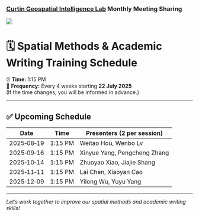 ### [Curtin Geospatial Intelligence Lab](https://yongzesong.com/geospatial-intelligence-lab/) Monthly Meeting Sharing


![](https://yongzesong.com/wp-content/uploads/2024/05/logo_01.png?w=500)

# 🗓 Spatial Methods & Academic Writing Training Schedule

⏰ **Time:** 1:15 PM  
📅 **Frequency:** Every 4 weeks starting **22 July 2025**  
(If the time changes, you will be informed in advance.)

---

## ✅ **Upcoming Schedule**

| Date       | Time    | Presenters (2 per session) |
|------------|---------|---------------------------|
| 2025‑08‑19 | 1:15 PM | Weitao Hou, Wenbo Lv |
| 2025‑09‑16 | 1:15 PM | Xinyue Yang, Pengcheng Zhang |
| 2025‑10‑14 | 1:15 PM | Zhuoyao Xiao, Jiajie Shang |
| 2025‑11‑11 | 1:15 PM | Lai Chen, Xiaoyan Cao |
| 2025‑12‑09 | 1:15 PM | Yilong Wu, Yuyu Yang |

---

*Let’s work together to improve our spatial methods and academic writing skills!*
